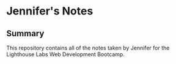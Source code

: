 # Jennifer's Notes

## Summary

This repository contains all of the notes taken by Jennifer for the Lighthouse Labs Web Development Bootcamp.
